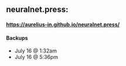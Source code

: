 ## neuralnet.press:
#### https://aurelius-in.github.io/neuralnet.press/
#### Backups 
- July 16 @ 1:32am
- July 16 @ 5:36pm 
